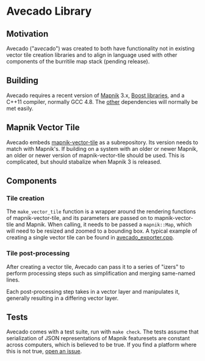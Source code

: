 # Avecado Library #

## Motivation ##

Avecado ("a*vec*ado") was created to both have functionality not in existing
vector tile creation libraries and to align in language used with other
components of the burritile map stack (pending release).

## Building ##

Avecado requires a recent version of [Mapnik](http://mapnik.org/) 3.x,
[Boost libraries](http://boost.org/), and a C++11 compiler, normally GCC 4.8.
The [other](https://github.com/MapQuest/avecado#building) dependencies will
normally be met easily.

## Mapnik Vector Tile ##

Avecado embeds [mapnik-vector-tile](https://github.com/mapbox/mapnik-vector-tile)
as a subrepository. Its version needs to match with Mapnik's. If building on a
system with an older or newer Mapnik, an older or newer version of
mapnik-vector-tile should be used. This is complicated, but should stabalize
when Mapnik 3 is released.

## Components ##

### Tile creation ###

The ``make_vector_tile`` function is a wrapper around the rendering functions
of mapnik-vector-tile, and its parameters are passed on to mapnik-vector-tile
and Mapnik. When calling, it needs to be passed a ``mapnik::Map``, which will
need to be resized and zoomed to a bounding box. A typical example of creating
a single vector tile can be found in [avecado_exporter.cpp](../src/avecado_exporter.cpp#168-197).

### Tile post-processing ###

After creating a vector tile, Avecado can pass it to a series of "izers" to
perform processing steps such as simplification and merging same-named lines.

Each post-processing step takes in a vector layer and manipulates it,
generally resulting in a differing vector layer.

## Tests ##
Avecado comes with a test suite, run with ``make check``. The tests assume
that serialization of JSON representations of Mapnik featuresets are constant
across computers, which is believed to be true. If you find a platform where
this is not true, [open an issue](https://github.com/MapQuest/avecado/issues/new).
